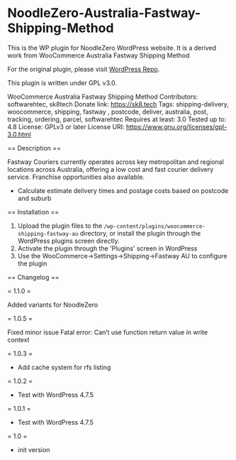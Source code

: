 # NoodleZero-Australia-Fastway-Shipping-Method
This is the WP plugin for NoodleZero WordPress website. It is a derived work from WooCommerce Australia Fastway Shipping Method

For the original plugin, please visit [WordPress Repo](https://en-au.wordpress.org/plugins/woo-australia-fastway-shipping-method/).

This plugin is written under GPL v3.0. 

WooCommerce Australia Fastway Shipping Method
Contributors: softwarehtec, sk8tech
Donate link: https://sk8.tech
Tags: shipping-delivery, woocommerce, shipping, fastway , postcode, deliver, australia, post, tracking, ordering, parcel, softwarehtec
Requires at least: 3.0
Tested up to: 4.8
License: GPLv3 or later
License URI: https://www.gnu.org/licenses/gpl-3.0.html

== Description ==

Fastway Couriers currently operates across key metropolitan and regional locations across Australia, offering a low cost and fast courier delivery service. Franchise opportunities also available.

* Calculate estimate delivery times and postage costs based on postcode and suburb

== Installation ==

1. Upload the plugin files to the `/wp-content/plugins/woocommerce-shipping-fastway-au` directory, or install the plugin through the WordPress plugins screen directly.
2. Activate the plugin through the 'Plugins' screen in WordPress
1. Use the WooCommerce->Settings->Shipping->Fastway AU to configure the plugin


== Changelog ==

= 1.1.0 =

Added variants for NoodleZero

= 1.0.5 =

Fixed minor issue Fatal error: Can’t use function return value in write context

= 1.0.3 =

* Add cache system for rfs listing

= 1.0.2 =
* Test with WordPress 4.7.5

= 1.0.1 =
* Test with WordPress 4.7.5

= 1.0 =
* init version
